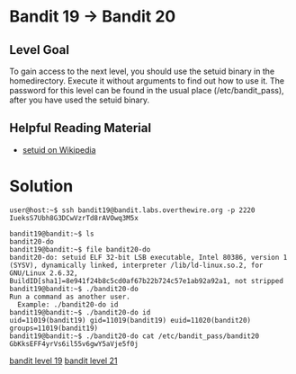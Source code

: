 <h1>Bandit 19 &#x2192; Bandit 20 </h1>

<h2 id="level-goal">Level Goal</h2>
<p>To gain access to the next level, you should use the setuid binary
in the homedirectory. Execute it without arguments to find out how
to use it. The password for this level can be found in the usual
place (/etc/bandit_pass), after you have used the setuid binary.</p>

<h2 id="helpful-reading-material">Helpful Reading Material</h2>
<ul>
  <li><a href="https://en.wikipedia.org/wiki/Setuid">setuid on Wikipedia</a></li>
</ul>


<h1>Solution</h1>

```
user@host:~$ ssh bandit19@bandit.labs.overthewire.org -p 2220
IueksS7Ubh8G3DCwVzrTd8rAVOwq3M5x

bandit19@bandit:~$ ls
bandit20-do
bandit19@bandit:~$ file bandit20-do
bandit20-do: setuid ELF 32-bit LSB executable, Intel 80386, version 1 (SYSV), dynamically linked, interpreter /lib/ld-linux.so.2, for GNU/Linux 2.6.32, BuildID[sha1]=8e941f24b8c5cd0af67b22b724c57e1ab92a92a1, not stripped
bandit19@bandit:~$ ./bandit20-do
Run a command as another user.
  Example: ./bandit20-do id
bandit19@bandit:~$ ./bandit20-do id
uid=11019(bandit19) gid=11019(bandit19) euid=11020(bandit20) groups=11019(bandit19)
bandit19@bandit:~$ ./bandit20-do cat /etc/bandit_pass/bandit20
GbKksEFF4yrVs6il55v6gwY5aVje5f0j
```

[bandit level 19](19.md)
[bandit level 21](21.md)
